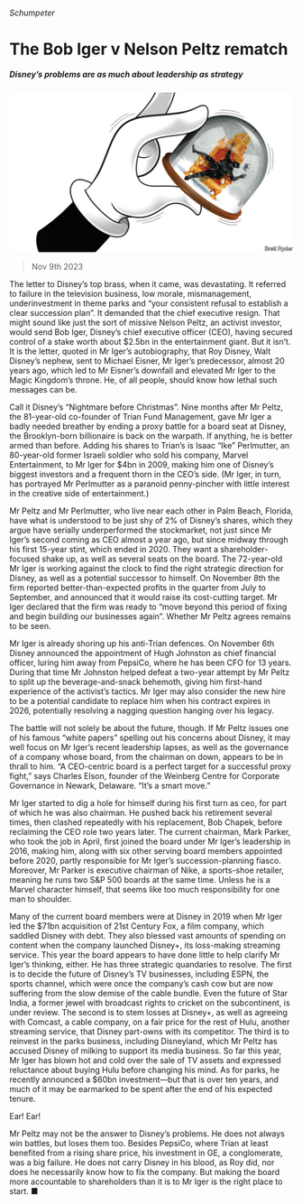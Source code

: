 ###### Schumpeter

# The Bob Iger v Nelson Peltz rematch 

##### Disney’s problems are as much about leadership as strategy 

![image](images/20231111_WBD004.jpg) 

> Nov 9th 2023 

The letter to Disney’s top brass, when it came, was devastating. It referred to failure in the television business, low morale, mismanagement, underinvestment in theme parks and “your consistent refusal to establish a clear succession plan”. It demanded that the chief executive resign. That might sound like just the sort of missive Nelson Peltz, an activist investor, would send Bob Iger, Disney’s chief executive officer (CEO), having secured control of a stake worth about $2.5bn in the entertainment giant. But it isn’t. It is the letter, quoted in Mr Iger’s autobiography, that Roy Disney, Walt Disney’s nephew, sent to Michael Eisner, Mr Iger’s predecessor, almost 20 years ago, which led to Mr Eisner’s downfall and elevated Mr Iger to the Magic Kingdom’s throne. He, of all people, should know how lethal such messages can be.

Call it Disney’s “Nightmare before Christmas”. Nine months after Mr Peltz, the 81-year-old co-founder of Trian Fund Management, gave Mr Iger a badly needed breather by ending a proxy battle for a board seat at Disney, the Brooklyn-born billionaire is back on the warpath. If anything, he is better armed than before. Adding his shares to Trian’s is Isaac “Ike” Perlmutter, an 80-year-old former Israeli soldier who sold his company, Marvel Entertainment, to Mr Iger for $4bn in 2009, making him one of Disney’s biggest investors and a frequent thorn in the CEO’s side. (Mr Iger, in turn, has portrayed Mr Perlmutter as a paranoid penny-pincher with little interest in the creative side of entertainment.) 

Mr Peltz and Mr Perlmutter, who live near each other in Palm Beach, Florida, have what is understood to be just shy of 2% of Disney’s shares, which they argue have serially underperformed the stockmarket, not just since Mr Iger’s second coming as CEO almost a year ago, but since midway through his first 15-year stint, which ended in 2020. They want a shareholder-focused shake up, as well as several seats on the board. The 72-year-old Mr Iger is working against the clock to find the right strategic direction for Disney, as well as a potential successor to himself. On November 8th the firm reported better-than-expected profits in the quarter from July to September, and announced that it would raise its cost-cutting target. Mr Iger declared that the firm was ready to “move beyond this period of fixing and begin building our businesses again”. Whether Mr Peltz agrees remains to be seen.

Mr Iger is already shoring up his anti-Trian defences. On November 6th Disney announced the appointment of Hugh Johnston as chief financial officer, luring him away from PepsiCo, where he has been CFO for 13 years. During that time Mr Johnston helped defeat a two-year attempt by Mr Peltz to split up the beverage-and-snack behemoth, giving him first-hand experience of the activist’s tactics. Mr Iger may also consider the new hire to be a potential candidate to replace him when his contract expires in 2026, potentially resolving a nagging question hanging over his legacy.

The battle will not solely be about the future, though. If Mr Peltz issues one of his famous “white papers” spelling out his concerns about Disney, it may well focus on Mr Iger’s recent leadership lapses, as well as the governance of a company whose board, from the chairman on down, appears to be in thrall to him. “A CEO-centric board is a perfect target for a successful proxy fight,” says Charles Elson, founder of the Weinberg Centre for Corporate Governance in Newark, Delaware. “It’s a smart move.”

Mr Iger started to dig a hole for himself during his first turn as ceo, for part of which he was also chairman. He pushed back his retirement several times, then clashed repeatedly with his replacement, Bob Chapek, before reclaiming the CEO role two years later. The current chairman, Mark Parker, who took the job in April, first joined the board under Mr Iger’s leadership in 2016, making him, along with six other serving board members appointed before 2020, partly responsible for Mr Iger’s succession-planning fiasco. Moreover, Mr Parker is executive chairman of Nike, a sports-shoe retailer, meaning he runs two S&amp;P 500 boards at the same time. Unless he is a Marvel character himself, that seems like too much responsibility for one man to shoulder.

Many of the current board members were at Disney in 2019 when Mr Iger led the $71bn acquisition of 21st Century Fox, a film company, which saddled Disney with debt. They also blessed vast amounts of spending on content when the company launched Disney+, its loss-making streaming service. This year the board appears to have done little to help clarify Mr Iger’s thinking, either. He has three strategic quandaries to resolve. The first is to decide the future of Disney’s TV businesses, including ESPN, the sports channel, which were once the company’s cash cow but are now suffering from the slow demise of the cable bundle. Even the future of Star India, a former jewel with broadcast rights to cricket on the subcontinent, is under review. The second is to stem losses at Disney+, as well as agreeing with Comcast, a cable company, on a fair price for the rest of Hulu, another streaming service, that Disney part-owns with its competitor. The third is to reinvest in the parks business, including Disneyland, which Mr Peltz has accused Disney of milking to support its media business. So far this year, Mr Iger has blown hot and cold over the sale of TV assets and expressed reluctance about buying Hulu before changing his mind. As for parks, he recently announced a $60bn investment—but that is over ten years, and much of it may be earmarked to be spent after the end of his expected tenure.

Ear! Ear! 

Mr Peltz may not be the answer to Disney’s problems. He does not always win battles, but loses them too. Besides PepsiCo, where Trian at least benefited from a rising share price, his investment in GE, a conglomerate, was a big failure. He does not carry Disney in his blood, as Roy did, nor does he necessarily know how to fix the company. But making the board more accountable to shareholders than it is to Mr Iger is the right place to start. ■






